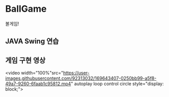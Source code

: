 # BallGame

볼게임!

## JAVA Swing 연습

## 게임 구현 영상

<video  width="100%"src="https://user-images.githubusercontent.com/92313032/169643407-0250bb99-a5f8-49a7-9260-6faab1c95812.mp4" autoplay loop control circle style="display: block;"></video>





